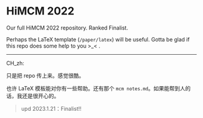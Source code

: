 # HiMCM 2022

Our full HiMCM 2022 repository. Ranked Finalist. 

Perhaps the LaTeX template (`/paper/latex`) will be useful. Gotta be glad if this repo does some help to you >\_< .

---

CH_zh:

只是把 repo 传上来。感觉很酷。

也许 LaTeX 模板能对你有一些帮助。还有那个 `mcm notes.md`。如果能帮到人的话，我还是很开心的。

> upd 2023.1.21：Finalist!!
